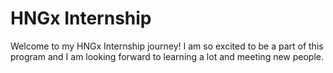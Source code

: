 # HNGx Internship

Welcome to my HNGx Internship journey! I am so excited to be a part of this program and I am looking forward to learning a lot and meeting new people.
